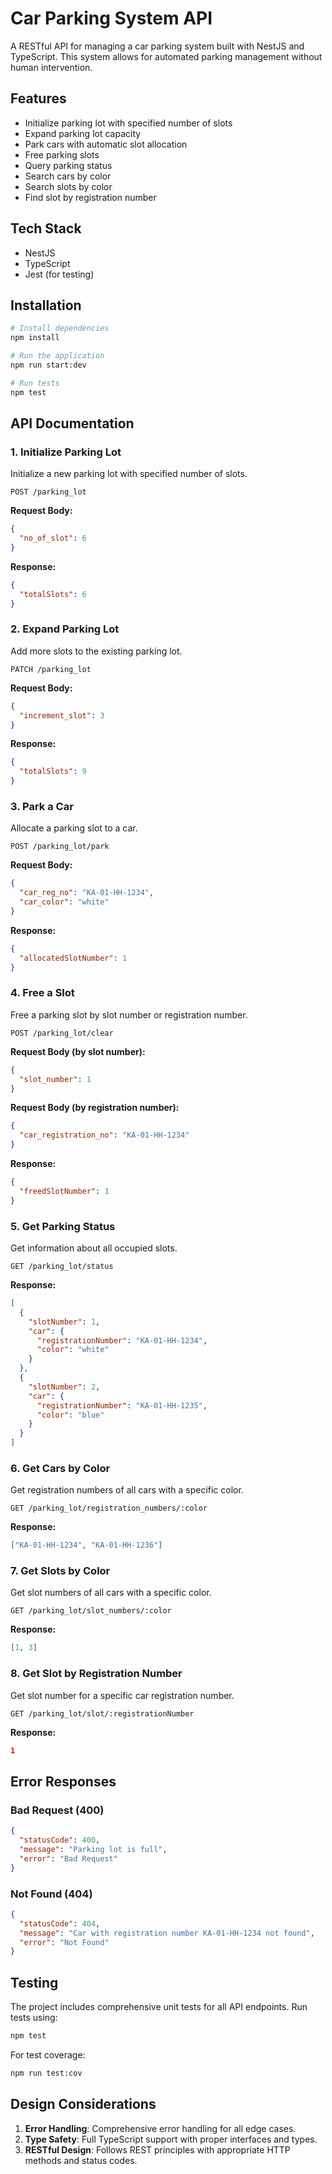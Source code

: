 # Car Parking System API

A RESTful API for managing a car parking system built with NestJS and TypeScript. This system allows for automated parking management without human intervention.

## Features

- Initialize parking lot with specified number of slots
- Expand parking lot capacity
- Park cars with automatic slot allocation
- Free parking slots
- Query parking status
- Search cars by color
- Search slots by color
- Find slot by registration number

## Tech Stack

- NestJS
- TypeScript
- Jest (for testing)

## Installation

```bash
# Install dependencies
npm install

# Run the application
npm run start:dev

# Run tests
npm test
```

## API Documentation

### 1. Initialize Parking Lot
Initialize a new parking lot with specified number of slots.

```http
POST /parking_lot
```

**Request Body:**
```json
{
  "no_of_slot": 6
}
```

**Response:**
```json
{
  "totalSlots": 6
}
```

### 2. Expand Parking Lot
Add more slots to the existing parking lot.

```http
PATCH /parking_lot
```

**Request Body:**
```json
{
  "increment_slot": 3
}
```

**Response:**
```json
{
  "totalSlots": 9
}
```

### 3. Park a Car
Allocate a parking slot to a car.

```http
POST /parking_lot/park
```

**Request Body:**
```json
{
  "car_reg_no": "KA-01-HH-1234",
  "car_color": "white"
}
```

**Response:**
```json
{
  "allocatedSlotNumber": 1
}
```

### 4. Free a Slot
Free a parking slot by slot number or registration number.

```http
POST /parking_lot/clear
```

**Request Body (by slot number):**
```json
{
  "slot_number": 1
}
```

**Request Body (by registration number):**
```json
{
  "car_registration_no": "KA-01-HH-1234"
}
```

**Response:**
```json
{
  "freedSlotNumber": 1
}
```

### 5. Get Parking Status
Get information about all occupied slots.

```http
GET /parking_lot/status
```

**Response:**
```json
[
  {
    "slotNumber": 1,
    "car": {
      "registrationNumber": "KA-01-HH-1234",
      "color": "white"
    }
  },
  {
    "slotNumber": 2,
    "car": {
      "registrationNumber": "KA-01-HH-1235",
      "color": "blue"
    }
  }
]
```

### 6. Get Cars by Color
Get registration numbers of all cars with a specific color.

```http
GET /parking_lot/registration_numbers/:color
```

**Response:**
```json
["KA-01-HH-1234", "KA-01-HH-1236"]
```

### 7. Get Slots by Color
Get slot numbers of all cars with a specific color.

```http
GET /parking_lot/slot_numbers/:color
```

**Response:**
```json
[1, 3]
```

### 8. Get Slot by Registration Number
Get slot number for a specific car registration number.

```http
GET /parking_lot/slot/:registrationNumber
```

**Response:**
```json
1
```

## Error Responses

### Bad Request (400)
```json
{
  "statusCode": 400,
  "message": "Parking lot is full",
  "error": "Bad Request"
}
```

### Not Found (404)
```json
{
  "statusCode": 404,
  "message": "Car with registration number KA-01-HH-1234 not found",
  "error": "Not Found"
}
```

## Testing

The project includes comprehensive unit tests for all API endpoints. Run tests using:

```bash
npm test
```

For test coverage:
```bash
npm run test:cov
```

## Design Considerations

1. **Error Handling**: Comprehensive error handling for all edge cases.
2. **Type Safety**: Full TypeScript support with proper interfaces and types.
3. **RESTful Design**: Follows REST principles with appropriate HTTP methods and status codes.

